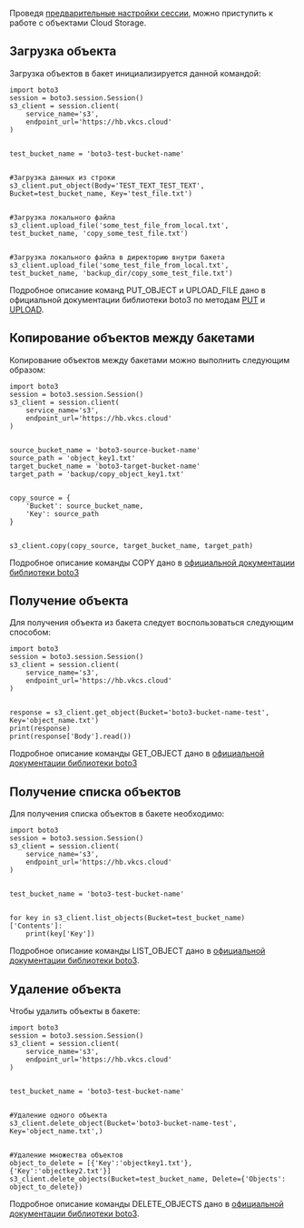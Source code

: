 Проведя [предварительные настройки сессии](../../../storage-connecting/s3-sdk/), можно приступить к работе с объектами Cloud Storage.

## Загрузка объекта

Загрузка объектов в бакет инициализируется данной командой:

```
import boto3
session = boto3.session.Session()
s3_client = session.client(
    service_name='s3',
    endpoint_url='https://hb.vkcs.cloud'
)


test_bucket_name = 'boto3-test-bucket-name'


#Загрузка данных из строки
s3_client.put_object(Body='TEST_TEXT_TEST_TEXT', Bucket=test_bucket_name, Key='test_file.txt')


#Загрузка локального файла
s3_client.upload_file('some_test_file_from_local.txt', test_bucket_name, 'copy_some_test_file.txt')


#Загрузка локального файла в директорию внутри бакета
s3_client.upload_file('some_test_file_from_local.txt', test_bucket_name, 'backup_dir/copy_some_test_file.txt')
```

Подробное описание команд PUT_OBJECT и UPLOAD_FILE дано в официальной документации библиотеки boto3 по методам [PUT](https://boto3.amazonaws.com/v1/documentation/api/latest/reference/services/s3.html?highlight=delete_objects#S3.Client.put_object) и [UPLOAD](https://boto3.amazonaws.com/v1/documentation/api/latest/reference/services/s3.html?highlight=delete_objects#S3.Client.upload_file).

## Копирование объектов между бакетами

Копирование объектов между бакетами можно выполнить следующим образом:

```
import boto3
session = boto3.session.Session()
s3_client = session.client(
    service_name='s3',
    endpoint_url='https://hb.vkcs.cloud'
)


source_bucket_name = 'boto3-source-bucket-name'
source_path = 'object_key1.txt'
target_bucket_name = 'boto3-target-bucket-name'
target_path = 'backup/copy_object_key1.txt'


copy_source = {
    'Bucket': source_bucket_name,
    'Key': source_path
}


s3_client.copy(copy_source, target_bucket_name, target_path)
```

Подробное описание команды COPY дано в [официальной документации библиотеки boto3](https://boto3.amazonaws.com/v1/documentation/api/latest/reference/services/s3.html?highlight=delete_objects#S3.Client.copy)

## Получение объекта

Для получения объекта из бакета следует воспользоваться следующим способом:

```
import boto3
session = boto3.session.Session()
s3_client = session.client(
    service_name='s3',
    endpoint_url='https://hb.vkcs.cloud'
)


response = s3_client.get_object(Bucket='boto3-bucket-name-test', Key='object_name.txt')
print(response)
print(response['Body'].read())
```

Подробное описание команды GET_OBJECT дано в [официальной документации библиотеки boto3](https://boto3.amazonaws.com/v1/documentation/api/latest/reference/services/s3.html?highlight=delete_objects#S3.Client.get_object)

## Получение списка объектов

Для получения списка объектов в бакете необходимо:

```
import boto3
session = boto3.session.Session()
s3_client = session.client(
    service_name='s3',
    endpoint_url='https://hb.vkcs.cloud'
)


test_bucket_name = 'boto3-test-bucket-name'


for key in s3_client.list_objects(Bucket=test_bucket_name)['Contents']:
    print(key['Key'])
```

Подробное описание команды LIST_OBJECT дано в [официальной документации библиотеки boto3](https://boto3.amazonaws.com/v1/documentation/api/latest/reference/services/s3.html?highlight=delete_objects#S3.Client.list_objects).

## Удаление объекта

Чтобы удалить объекты в бакете:

```
import boto3
session = boto3.session.Session()
s3_client = session.client(
    service_name='s3',
    endpoint_url='https://hb.vkcs.cloud'
)


test_bucket_name = 'boto3-test-bucket-name'


#Удаление одного объекта
s3_client.delete_object(Bucket='boto3-bucket-name-test', Key='object_name.txt',)


#Удаление множества объектов
object_to_delete = [{'Key':'objectkey1.txt'}, {'Key':'objectkey2.txt'}]
s3_client.delete_objects(Bucket=test_bucket_name, Delete={'Objects': object_to_delete})
```

Подробное описание команды DELETE_OBJECTS дано в [официальной документации библиотеки boto3](https://boto3.amazonaws.com/v1/documentation/api/latest/reference/services/s3.html?highlight=delete_objects#S3.Client.delete_objects).
